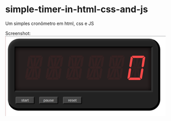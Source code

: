 # simple-timer-in-html-css-and-js
Um simples cronômetro em html, css e JS

Screenshot:
![alt text](https://github.com/MaiconCanedo/simple-timer-in-html-css-and-js/blob/master/screenshot/Captura%20de%20tela%20de%202019-05-16%2022-52-01.png?raw=true)
